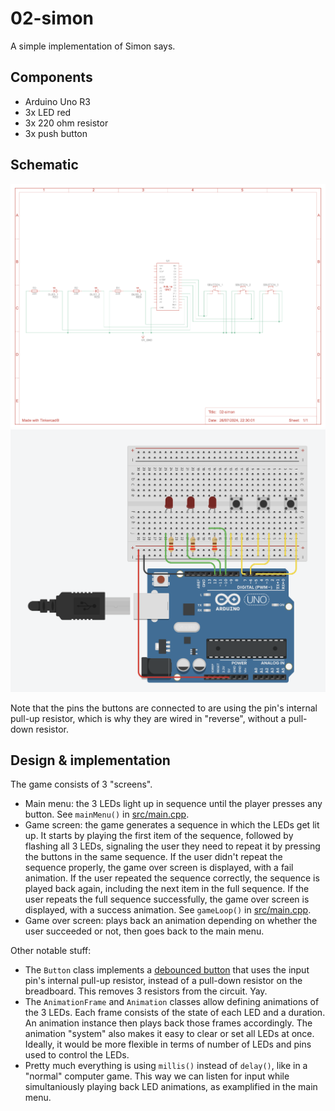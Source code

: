 # 02-simon
A simple implementation of Simon says.

## Components
- Arduino Uno R3
- 3x LED red
- 3x 220 ohm resistor
- 3x push button

## Schematic
![schematic.png](schematic.png)
![fritzing.png](fritzing.png)

Note that the pins the buttons are connected to are using the pin's internal pull-up resistor, which is why they are wired in "reverse", without a pull-down resistor.

## Design & implementation
The game consists of 3 "screens".

- Main menu: the 3 LEDs light up in sequence until the player presses any button. See `mainMenu()` in [src/main.cpp](src/main.cpp).
- Game screen: the game generates a sequence in which the LEDs get lit up. It starts by playing the first item of the sequence, followed by flashing all 3 LEDs, signaling the user they need to repeat it by pressing the buttons in the same sequence. If the user didn't repeat the sequence properly, the game over screen is displayed, with a fail animation. If the user repeated the sequence correctly, the sequence is played back again, including the next item in the full sequence. If the user repeats the full sequence successfully, the game over screen is displayed, with a success animation. See `gameLoop()` in [src/main.cpp](src/main.cpp).
- Game over screen: plays back an animation depending on whether the user succeeded or not, then goes back to the main menu.

Other notable stuff:
- The `Button` class implements a [debounced button](https://docs.arduino.cc/built-in-examples/digital/Debounce/) that uses the input pin's internal pull-up resistor, instead of a pull-down resistor on the breadboard. This removes 3 resistors from the circuit. Yay.
- The `AnimationFrame` and `Animation` classes allow defining animations of the 3 LEDs. Each frame consists of the state of each LED and a duration. An animation instance then plays back those frames accordingly. The animation "system" also makes it easy to clear or set all LEDs at once. Ideally, it would be more flexible in terms of number of LEDs and pins used to control the LEDs.
- Pretty much everything is using `millis()` instead of `delay()`, like in a "normal" computer game. This way we can listen for input while simultaniously playing back LED animations, as examplified in the main menu.
